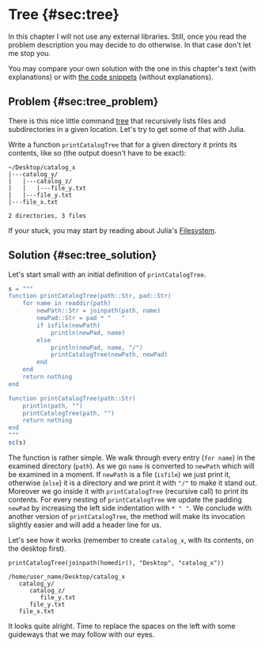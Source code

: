 # Tree {#sec:tree}

In this chapter I will not use any external libraries. Still, once you read the
problem description you may decide to do otherwise. In that case don't let me
stop you.

You may compare your own solution with the one in this chapter's text (with
explanations) or with [the code
snippets](https://github.com/b-lukaszuk/BS_wJ_eng/tree/main/code_snippets/tree)
(without explanations).

## Problem {#sec:tree_problem}

There is this nice little command
[tree](https://en.wikipedia.org/wiki/Tree_(command)) that recursively lists
files and subdirectories in a given location. Let's try to get some of that with
Julia.

Write a function `printCatalogTree` that for a given directory it prints its
contents, like so (the output doesn't have to be exact):

```
~/Desktop/catalog_x
|---catalog_y/
|   |---catalog_z/
|   |   |---file_y.txt
|   |---file_y.txt
|---file_x.txt

2 directories, 3 files
```

If your stuck, you may start by reading about Julia's
[Filesystem](https://docs.julialang.org/en/v1/base/file/).

## Solution {#sec:tree_solution}

Let's start small with an initial definition of `printCatalogTree`.

```jl
s = """
function printCatalogTree(path::Str, pad::Str)
    for name in readdir(path)
        newPath::Str = joinpath(path, name)
        newPad::Str = pad * "   "
        if isfile(newPath)
            println(newPad, name)
        else
            println(newPad, name, "/")
            printCatalogTree(newPath, newPad)
        end
    end
    return nothing
end

function printCatalogTree(path::Str)
    println(path, "")
	printCatalogTree(path, "")
    return nothing
end
"""
sc(s)
```

The function is rather simple. We walk through every entry (`for name`) in the
examined directory (`path`). As we go `name` is converted to `newPath` which
will be examined in a moment. If `newPath` is a file (`isfile`) we just print
it, otherwise (`else`) it is a directory and we print it with `"/"` to
make it stand out. Moreover we go inside it with `printCatalogTree` (recursive
call) to print its contents. For every nesting of `printCatalogTree` we update
the padding `newPad` by increasing the left side indentation with `* " "`. We
conclude with another version of `printCatalogTree`, the method will make its
invocation slightly easier and will add a header line for us.

Let's see how it works (remember to create `catalog_x`, with its contents, on
the desktop first).

```
printCatalogTree(joinpath(homedir(), "Desktop", "catalog_x"))
```

```
/home/user_name/Desktop/catalog_x
   catalog_y/
      catalog_z/
         file_y.txt
      file_y.txt
   file_x.txt
```

It looks quite alright. Time to replace the spaces on the left with some
guideways that we may follow with our eyes.
